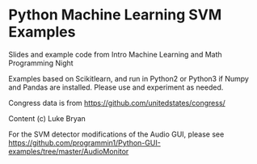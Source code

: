 # Python Machine Learning SVM Examples

Slides and example code from Intro Machine Learning and Math Programming Night

Examples based on Scikitlearn, and run in Python2 or Python3 if Numpy and Pandas are installed. Please use and experiment as needed.

Congress data is from https://github.com/unitedstates/congress/

Content (c) Luke Bryan

For the SVM detector modifications of the Audio GUI, please see https://github.com/programmin1/Python-GUI-examples/tree/master/AudioMonitor
